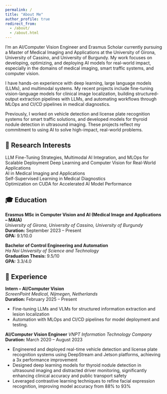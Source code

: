 ```yaml
---
permalink: /
title: "About Me"
author_profile: true
redirect_from: 
  - /about/
  - /about.html
---
```


I’m an AI/Computer Vision Engineer and Erasmus Scholar currently pursuing a Master of Medical Imaging and Applications at the University of Girona, University of Cassino, and University of Burgundy. My work focuses on developing, optimizing, and deploying AI models for real-world impact, especially in the domains of medical imaging, smart traffic systems, and computer vision.

I have hands-on experience with deep learning, large language models (LLMs), and multimodal systems. My recent projects include fine-tuning vision-language models for clinical image localization, building structured-output extraction pipelines with LLMs, and automating workflows through MLOps and CI/CD pipelines in medical diagnostics.

Previously, I worked on vehicle detection and license plate recognition systems for smart traffic solutions, and developed models for thyroid nodule detection in ultrasound imaging. These projects reflect my commitment to using AI to solve high-impact, real-world problems.

## 🔬 Research Interests ##  
LLM Fine-Tuning Strategies, Multimodal AI Integration, and MLOps for Scalable Deployment
Deep Learning and Computer Vision for Real-World Applications  
AI in Medical Imaging and Applications  
Self-Supervised Learning in Medical Diagnostics  
Optimization on CUDA for Accelerated AI Model Performance


## 🎓 Education
**Erasmus MSc in Computer Vision and AI (Medical Image and Applications – MAIA)**  
_University of Girona, University of Cassino, University of Burgundy_  
**Duration:** September 2023 – Present  
**GPA:** 9.1/10.0

**Bachelor of Control Engineering and Automation**  
_Ha Noi University of Science and Technology_  
**Graduation Thesis:** 9.5/10  
**GPA:** 3.3/4.0

## 💼 Experience
**Intern – AI/Computer Vision**  
_ScreenPoint Medical, Nijmegen, Netherlands_  
**Duration:** February 2025 – Present  
  - Fine-tuning LLMs and VLMs for structured information extraction and lesion localization
  - Automation with MLOps and CI/CD pipelines for model deployment and testing.

**AI/Computer Vision Engineer**
_VNPT Information Technology Company_
**Duration:** March 2020 – August 2023  
  - Engineered and deployed real-time vehicle detection and license plate recognition systems using DeepStream and Jetson platforms, achieving a 3x performance improvement
  - Designed deep learning models for thyroid nodule detection in ultrasound imaging and distracted driver monitoring, significantly enhancing clinical accuracy and public transport safety
  - Leveraged contrastive learning techniques to refine facial expression recognition, improving model accuracy from 88% to 93%